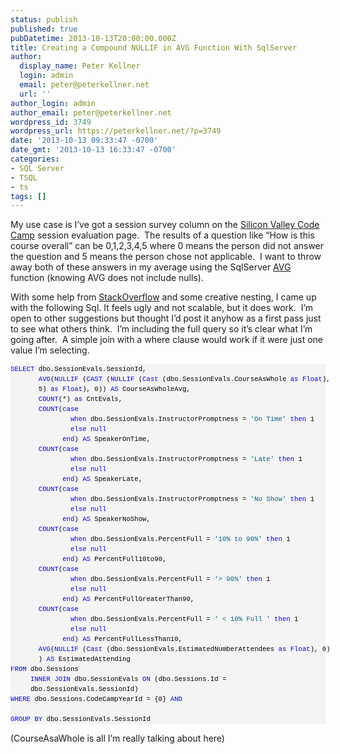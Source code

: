 ```yaml
---
status: publish
published: true
pubDatetime: 2013-10-13T20:00:00.000Z
title: Creating a Compound NULLIF in AVG Function With SqlServer
author:
  display_name: Peter Kellner
  login: admin
  email: peter@peterkellner.net
  url: ''
author_login: admin
author_email: peter@peterkellner.net
wordpress_id: 3749
wordpress_url: https://peterkellner.net/?p=3749
date: '2013-10-13 09:33:47 -0700'
date_gmt: '2013-10-13 16:33:47 -0700'
categories:
- SQL Server
- TSQL
- ts
tags: []
---
```

<p>My use case is I’ve got a session survey column on the <a href="http://www.siliconvalley-codecamp.com/">Silicon Valley Code Camp</a> session evaluation page.&#160; The results of a question like “How is this course overall” can be 0,1,2,3,4,5 where 0 means the person did not answer the question and 5 means the person chose not applicable.&#160; I want to throw away both of these answers in my average using the SqlServer <a href="http://technet.microsoft.com/en-us/library/ms177677.aspx">AVG</a> function (knowing AVG does not include nulls).</p>
<p>With some help from <a href="http://stackoverflow.com/questions/19304951/how-to-get-non-null-non-0-for-average-with-sqlserver-select/19305121#19305121">StackOverflow</a> and some creative nesting, I came up with the following Sql. It feels ugly and not scalable, but it does work.&#160; I’m open to other suggestions but thought I’d post it anyhow as a first pass just to see what others think.&#160; I’m including the full query so it’s clear what I’m going after.&#160; A simple join with a where clause would work if it were just one value I’m selecting.</p>
<div id="codeSnippetWrapper">
<pre id="codeSnippet" style="border-top-style: none; overflow: visible; font-size: 8pt; border-left-style: none; font-family: &#39;Courier New&#39;, courier, monospace; border-bottom-style: none; color: black; padding-bottom: 0px; direction: ltr; text-align: left; padding-top: 0px; border-right-style: none; padding-left: 0px; margin: 0em; line-height: 12pt; padding-right: 0px; width: 100%; background-color: #f4f4f4"><span style="color: #0000ff">SELECT</span> dbo.SessionEvals.SessionId,<br />       <span style="color: #0000ff">AVG</span>(<span style="color: #0000ff">NULLIF</span> (<span style="color: #0000ff">CAST</span> (<span style="color: #0000ff">NULLIF</span> (<span style="color: #0000ff">Cast</span> (dbo.SessionEvals.CourseAsWhole <span style="color: #0000ff">as</span> <span style="color: #0000ff">Float</span>),<br />       5) <span style="color: #0000ff">as</span> <span style="color: #0000ff">Float</span>), 0)) <span style="color: #0000ff">AS</span> CourseAsWholeAvg,<br />       <span style="color: #0000ff">COUNT</span>(*) <span style="color: #0000ff">as</span> CntEvals,<br />       <span style="color: #0000ff">COUNT</span>(<span style="color: #0000ff">case</span><br />               <span style="color: #0000ff">when</span> dbo.SessionEvals.InstructorPromptness = <span style="color: #006080">'On Time'</span> <span style="color: #0000ff">then</span> 1<br />               <span style="color: #0000ff">else</span> <span style="color: #0000ff">null</span><br />             <span style="color: #0000ff">end</span>) <span style="color: #0000ff">AS</span> SpeakerOnTime,<br />       <span style="color: #0000ff">COUNT</span>(<span style="color: #0000ff">case</span><br />               <span style="color: #0000ff">when</span> dbo.SessionEvals.InstructorPromptness = <span style="color: #006080">'Late'</span> <span style="color: #0000ff">then</span> 1<br />               <span style="color: #0000ff">else</span> <span style="color: #0000ff">null</span><br />             <span style="color: #0000ff">end</span>) <span style="color: #0000ff">AS</span> SpeakerLate,<br />       <span style="color: #0000ff">COUNT</span>(<span style="color: #0000ff">case</span><br />               <span style="color: #0000ff">when</span> dbo.SessionEvals.InstructorPromptness = <span style="color: #006080">'No Show'</span> <span style="color: #0000ff">then</span> 1<br />               <span style="color: #0000ff">else</span> <span style="color: #0000ff">null</span><br />             <span style="color: #0000ff">end</span>) <span style="color: #0000ff">AS</span> SpeakerNoShow,<br />       <span style="color: #0000ff">COUNT</span>(<span style="color: #0000ff">case</span><br />               <span style="color: #0000ff">when</span> dbo.SessionEvals.PercentFull = <span style="color: #006080">'10% to 90%'</span> <span style="color: #0000ff">then</span> 1<br />               <span style="color: #0000ff">else</span> <span style="color: #0000ff">null</span><br />             <span style="color: #0000ff">end</span>) <span style="color: #0000ff">AS</span> PercentFull10to90,<br />       <span style="color: #0000ff">COUNT</span>(<span style="color: #0000ff">case</span><br />               <span style="color: #0000ff">when</span> dbo.SessionEvals.PercentFull = <span style="color: #006080">'&gt; 90%'</span> <span style="color: #0000ff">then</span> 1<br />               <span style="color: #0000ff">else</span> <span style="color: #0000ff">null</span><br />             <span style="color: #0000ff">end</span>) <span style="color: #0000ff">AS</span> PercentFullGreaterThan90,<br />       <span style="color: #0000ff">COUNT</span>(<span style="color: #0000ff">case</span><br />               <span style="color: #0000ff">when</span> dbo.SessionEvals.PercentFull = <span style="color: #006080">' &lt; 10% Full '</span> <span style="color: #0000ff">then</span> 1<br />               <span style="color: #0000ff">else</span> <span style="color: #0000ff">null</span><br />             <span style="color: #0000ff">end</span>) <span style="color: #0000ff">AS</span> PercentFullLessThan10,<br />       <span style="color: #0000ff">AVG</span>(<span style="color: #0000ff">NULLIF</span> (<span style="color: #0000ff">Cast</span> (dbo.SessionEvals.EstimatedNumberAttendees <span style="color: #0000ff">as</span> <span style="color: #0000ff">Float</span>), 0)<br />       ) <span style="color: #0000ff">AS</span> EstimatedAttending<br /><span style="color: #0000ff">FROM</span> dbo.Sessions<br />     <span style="color: #0000ff">INNER</span> <span style="color: #0000ff">JOIN</span> dbo.SessionEvals <span style="color: #0000ff">ON</span> (dbo.Sessions.Id =<br />     dbo.SessionEvals.SessionId)<br /><span style="color: #0000ff">WHERE</span> dbo.Sessions.CodeCampYearId = {0} <span style="color: #0000ff">AND</span><br />      <br /><span style="color: #0000ff">GROUP</span> <span style="color: #0000ff">BY</span> dbo.SessionEvals.SessionId</pre>
<p></div></p>
<p>(CourseAsaWhole is all I’m really talking about here)</p>
